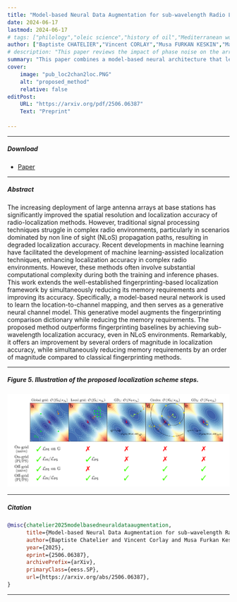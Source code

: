 ```yaml
---
title: "Model-based Neural Data Augmentation for sub-wavelength Radio Localization" 
date: 2024-06-17
lastmod: 2024-06-17
# tags: ["philology","oleic science","history of oil","Mediterranean world"]
author: ["Baptiste CHATELIER","Vincent CORLAY","Musa FURKAN KESKIN","Matthieu CRUSSIERE","Henk WYMEERSCH","Luc LE MAGOAROU"]
# description: "This paper reviews the impact of phase noise on the array factor. Published in IEEE WCNC 2023" 
summary: "This paper combines a model-based neural architecture that learns the location-to-channel mapping with model-based optimization techniques to perform UE localization through MIMO systems, with sub-wavelegth precision. Preprint." 
cover:
    image: "pub_loc2chan2loc.PNG"
    alt: "proposed_method"
    relative: false
editPost:
    URL: "https://arxiv.org/pdf/2506.06387"
    Text: "Preprint"

---
```


---

##### Download

+ [Paper](https://arxiv.org/pdf/2506.06387)

---

##### Abstract

The increasing deployment of large antenna arrays at base stations has significantly improved the spatial resolution and localization accuracy of radio-localization methods. However, traditional signal processing techniques struggle in complex radio environments, particularly in scenarios dominated by non line of sight (NLoS) propagation paths, resulting in degraded localization accuracy. Recent developments in machine learning have facilitated the development of machine learning-assisted localization techniques, enhancing localization accuracy in complex radio environments. However, these methods often involve substantial computational complexity during both the training and inference phases. This work extends the well-established fingerprinting-based localization framework by simultaneously reducing its memory requirements and improving its accuracy. Specifically, a model-based neural network is used to learn the location-to-channel mapping, and then serves as a generative neural channel model. This generative model augments the fingerprinting comparison dictionary while reducing the memory requirements. The proposed method outperforms fingerprinting baselines by achieving sub-wavelength localization accuracy, even in NLoS environments. Remarkably, it offers an improvement by several orders of magnitude in localization accuracy, while simultaneously reducing memory requirements by an order of magnitude compared to classical fingerprinting methods.

---

##### Figure 5. Illustration of the proposed localization scheme steps.

![](pub_extended_loc2chan2loc.png)

---

##### Citation

```BibTeX
@misc{chatelier2025modelbasedneuraldataaugmentation,
      title={Model-based Neural Data Augmentation for sub-wavelength Radio Localization}, 
      author={Baptiste Chatelier and Vincent Corlay and Musa Furkan Keskin and Matthieu Crussière and Henk Wymeersch and Luc Le Magoarou},
      year={2025},
      eprint={2506.06387},
      archivePrefix={arXiv},
      primaryClass={eess.SP},
      url={https://arxiv.org/abs/2506.06387}, 
}

```

---